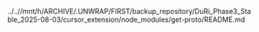 ../..//mnt/h/ARCHIVE/.UNWRAP/FIRST/backup_repository/DuRi_Phase3_Stable_2025-08-03/cursor_extension/node_modules/get-proto/README.md